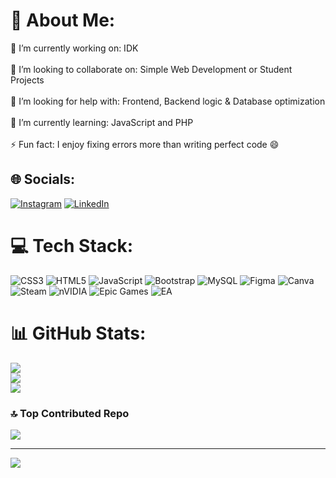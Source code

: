 # 💫 About Me:
🎯 I’m currently working on: IDK<br><br>🤝 I’m looking to collaborate on: Simple Web Development or Student Projects<br><br>💛 I’m looking for help with: Frontend, Backend logic & Database optimization<br><br>🌿 I’m currently learning: JavaScript and PHP<br><br>⚡ Fun fact: I enjoy fixing errors more than writing perfect code 😄


## 🌐 Socials:
[![Instagram](https://img.shields.io/badge/Instagram-%23E4405F.svg?logo=Instagram&logoColor=white)](https://instagram.com/refrillygt_) [![LinkedIn](https://img.shields.io/badge/LinkedIn-%230077B5.svg?logo=linkedin&logoColor=white)](https://linkedin.com/in/Refrillygt) 

# 💻 Tech Stack:
![CSS3](https://img.shields.io/badge/css3-%231572B6.svg?style=for-the-badge&logo=css3&logoColor=white) ![HTML5](https://img.shields.io/badge/html5-%23E34F26.svg?style=for-the-badge&logo=html5&logoColor=white) ![JavaScript](https://img.shields.io/badge/javascript-%23323330.svg?style=for-the-badge&logo=javascript&logoColor=%23F7DF1E) ![Bootstrap](https://img.shields.io/badge/bootstrap-%238511FA.svg?style=for-the-badge&logo=bootstrap&logoColor=white) ![MySQL](https://img.shields.io/badge/mysql-4479A1.svg?style=for-the-badge&logo=mysql&logoColor=white) ![Figma](https://img.shields.io/badge/figma-%23F24E1E.svg?style=for-the-badge&logo=figma&logoColor=white) ![Canva](https://img.shields.io/badge/Canva-%2300C4CC.svg?style=for-the-badge&logo=Canva&logoColor=white) ![Steam](https://img.shields.io/badge/steam-%23000000.svg?style=for-the-badge&logo=steam&logoColor=white) ![nVIDIA](https://img.shields.io/badge/nVIDIA-%2376B900.svg?style=for-the-badge&logo=nVIDIA&logoColor=white) ![Epic Games](https://img.shields.io/badge/epicgames-%23313131.svg?style=for-the-badge&logo=epicgames&logoColor=white) ![EA](https://img.shields.io/badge/ea-%23000000.svg?style=for-the-badge&logo=ea&logoColor=white)
# 📊 GitHub Stats:
![](https://github-readme-stats.vercel.app/api?username=Refrillygt&theme=dark&hide_border=false&include_all_commits=false&count_private=false)<br/>
![](https://nirzak-streak-stats.vercel.app/?user=Refrillygt&theme=dark&hide_border=false)<br/>
![](https://github-readme-stats.vercel.app/api/top-langs/?username=Refrillygt&theme=dark&hide_border=false&include_all_commits=false&count_private=false&layout=compact)

### 🔝 Top Contributed Repo
![](https://github-contributor-stats.vercel.app/api?username=Refrillygt&limit=5&theme=dark&combine_all_yearly_contributions=true)

---
[![](https://visitcount.itsvg.in/api?id=Refrillygt&icon=6&color=3)](https://visitcount.itsvg.in)

<!-- Proudly created with GPRM ( https://gprm.itsvg.in ) -->

